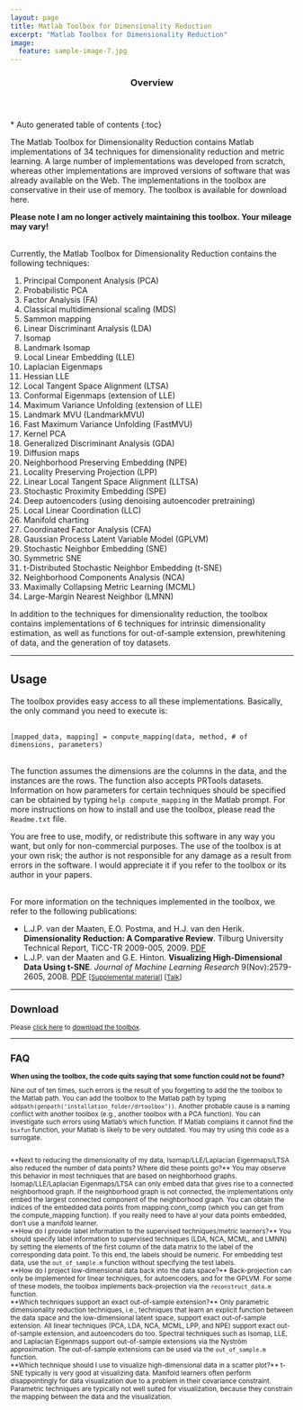 ```yaml
---
layout: page
title: Matlab Toolbox for Dimensionality Reduction
excerpt: "Matlab Toolbox for Dimensionality Reduction"
image:
  feature: sample-image-7.jpg
---
```


<section id="table-of-contents" class="toc">
  <header>
    <h3>Overview</h3>
  </header>
<div id="drawer" markdown="1">
*  Auto generated table of contents
{:toc}
</div>
</section><!-- /#table-of-contents -->

The Matlab Toolbox for Dimensionality Reduction contains Matlab implementations of 34 techniques for dimensionality reduction and metric learning. A large number of implementations was developed from scratch, whereas other implementations are improved versions of software that was already available on the Web. The implementations in the toolbox are conservative in their use of memory. The toolbox is available for download here.

**Please note I am no longer actively maintaining this toolbox. Your mileage may vary!**

<br />
Currently, the Matlab Toolbox for Dimensionality Reduction contains the following techniques:

1. Principal Component Analysis (PCA)
1. Probabilistic PCA
1. Factor Analysis (FA)
1. Classical multidimensional scaling (MDS)
1. Sammon mapping
1. Linear Discriminant Analysis (LDA)
1. Isomap
1. Landmark Isomap
1. Local Linear Embedding (LLE)
1. Laplacian Eigenmaps
1. Hessian LLE
1. Local Tangent Space Alignment (LTSA)
1. Conformal Eigenmaps (extension of LLE)
1. Maximum Variance Unfolding (extension of LLE)
1. Landmark MVU (LandmarkMVU)
1. Fast Maximum Variance Unfolding (FastMVU)
1. Kernel PCA
1. Generalized Discriminant Analysis (GDA)
1. Diffusion maps
1. Neighborhood Preserving Embedding (NPE)
1. Locality Preserving Projection (LPP)
1. Linear Local Tangent Space Alignment (LLTSA)
1. Stochastic Proximity Embedding (SPE)
1. Deep autoencoders (using denoising autoencoder pretraining)
1. Local Linear Coordination (LLC)
1. Manifold charting
1. Coordinated Factor Analysis (CFA)
1. Gaussian Process Latent Variable Model (GPLVM)
1. Stochastic Neighbor Embedding (SNE)
1. Symmetric SNE
1. t-Distributed Stochastic Neighbor Embedding (t-SNE)
1. Neighborhood Components Analysis (NCA)
1. Maximally Collapsing Metric Learning (MCML)
1. Large-Margin Nearest Neighbor (LMNN)

In addition to the techniques for dimensionality reduction, the toolbox contains implementations of 6 techniques for intrinsic dimensionality estimation, as well as functions for out-of-sample extension, prewhitening of data, and the generation of toy datasets.

---

## Usage

The toolbox provides easy access to all these implementations. Basically, the only command you need to execute is:<br /><br />

<code>[mapped_data, mapping] = compute_mapping(data, method, # of dimensions, parameters)</code>

<br />
The function assumes the dimensions are the columns in the data, and the instances are the rows. The function also accepts PRTools datasets. Information on how parameters for certain techniques should be specified can be obtained by typing <code>help compute_mapping</code> in the Matlab prompt. For more instructions on how to install and use the toolbox, please read the <code>Readme.txt</code> file.


You are free to use, modify, or redistribute this software in any way you want, but only for non-commercial purposes. The use of the toolbox is at your own risk; the author is not responsible for any damage as a result from errors in the software. I would appreciate it if you refer to the toolbox or its author in your papers.

<br />
For more information on the techniques implemented in the toolbox, we refer to the following publications:

* L.J.P. van der Maaten, E.O. Postma, and H.J. van den Herik. **Dimensionality Reduction: A Comparative Review**. Tilburg University Technical Report, TiCC-TR 2009-005, 2009. <i class="fa fa-file-pdf-o"></i> [PDF](../publications/papers/TR_Dimensionality_Reduction_Review_2009.pdf)
* L.J.P. van der Maaten and G.E. Hinton. **Visualizing High-Dimensional Data Using t-SNE**. _Journal of Machine Learning Research_ 9(Nov):2579-2605, 2008. <i class="fa fa-file-pdf-o"></i> [PDF](../publications/papers/JMLR_2008.pdf) <small>[[Supplemental material](../publications/misc/Supplement_JMLR_2008.pdf)] [[Talk](https://www.youtube.com/watch?v=RJVL80Gg3lA&list=UUtXKDgv1AVoG88PLl8nGXmw)]

---

## Download

Please [click here](code/drtoolbox.tar.gz) to [download the toolbox](code/drtoolbox.tar.gz).

---

## FAQ

**When using the toolbox, the code quits saying that some function could not be found?**

Nine out of ten times, such errors is the result of you forgetting to add the the toolbox to the Matlab path. You can add the toolbox to the Matlab path by typing <code>addpath(genpath(‘installation_folder/drtoolbox’))</code>. Another probable cause is a naming conflict with another toolbox (e.g., another toolbox with a PCA function). You can investigate such errors using Matlab’s which function. If Matlab complains it cannot find the <code>bsxfun</code> function, your Matlab is likely to be very outdated. You may try using this code as a surrogate.

<br />
**Next to reducing the dimensionality of my data, Isomap/LLE/Laplacian Eigenmaps/LTSA also reduced the number of data points? Where did these points go?**
You may observe this behavior in most techniques that are based on neighborhood graphs. Isomap/LLE/Laplacian Eigenmaps/LTSA can only embed data that gives rise to a connected neighborhood graph. If the neighborhood graph is not connected, the implementations only embed the largest connected component of the neighborhood graph. You can obtain the indices of the embedded data points from mapping.conn_comp (which you can get from the compute_mapping function). If you really need to have al your data points embedded, don’t use a manifold learner.

<br />
**How do I provide label information to the supervised techniques/metric learners?**
You should specify label information to supervised techniques (LDA, NCA, MCML, and LMNN) by setting the elements of the first column of the data matrix to the label of the corresponding data point. To this end, the labels should be numeric. For embedding test data, use the <code>out_of_sample.m</code> function without specifying the test labels.

<br />
**How do I project low-dimensional data back into the data space?**
Back-projection can only be implemented for linear techniques, for autoencoders, and for the GPLVM. For some of these models, the toolbox implements back-projection via the <code>reconstruct_data.m</code> function.

<br />
**Which techniques support an exact out-of-sample extension?**
Only parametric dimensionality reduction techniques, i.e., techniques that learn an explicit function between the data space and the low-dimensional latent space, support exact out-of-sample extension. All linear techniques (PCA, LDA, NCA, MCML, LPP, and NPE) support exact out-of-sample extension, and autoencoders do too. Spectral techniques such as Isomap, LLE, and Laplacian Eigenmaps support out-of-sample extensions via the Nyström approximation. The out-of-sample extensions can be used via the <code>out_of_sample.m</code> function.

<br />
**Which technique should I use to visualize high-dimensional data in a scatter plot?**
t-SNE typically is very good at visualizing data. Manifold learners often perform disappointingly for data visualization due to a problem in their covariance constraint. Parametric techniques are typically not well suited for visualization, because they constrain the mapping between the data and the visualization.
